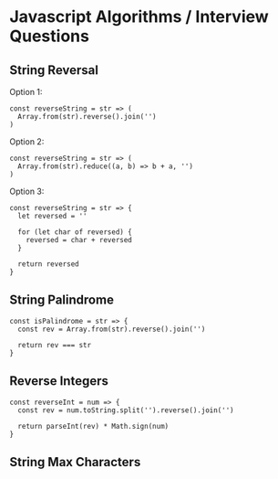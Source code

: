 Javascript Algorithms / Interview Questions
===

String Reversal
---

Option 1:
```
const reverseString = str => (
  Array.from(str).reverse().join('')
)
```

Option 2:
```
const reverseString = str => (
  Array.from(str).reduce((a, b) => b + a, '')
)
```

Option 3:
```
const reverseString = str => {
  let reversed = ''

  for (let char of reversed) {
    reversed = char + reversed
  }

  return reversed
}
```

String Palindrome
---

```
const isPalindrome = str => {
  const rev = Array.from(str).reverse().join('')

  return rev === str
}
```

Reverse Integers
---

```
const reverseInt = num => {
  const rev = num.toString.split('').reverse().join('')

  return parseInt(rev) * Math.sign(num)
}
```

String Max Characters
---